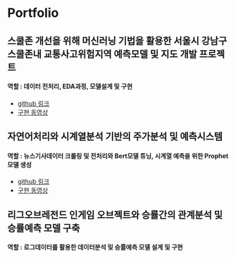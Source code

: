 # Portfolio

## 스쿨존 개선을 위해 머신러닝 기법을 활용한 서울시 강남구 스쿨존내 교통사고위험지역 예측모델 및 지도 개발 프로젝트 
#### 역할 : 데이터 전처리, EDA과정, 모델설계 및 구현
* [github 링크](https://github.com/kimseojeong6533/SZ-Wannabe/blob/master/%EC%8A%A4%EC%BF%A8%EC%A1%B4%EC%9C%84%ED%97%98%EC%98%88%EC%B8%A1_EDA_Modeling_Mapping.ipynb)
* [구현 동영상](https://youtu.be/aDm0r-_bh3I) 


## 자연어처리와 시계열분석 기반의 주가분석 및 예측시스템 
#### 역할 : 뉴스기사데이터 크롤링 및 전처리와 Bert모델 튜닝, 시계열 예측을 위한 Prophet모델 생성
* [github 링크](https://github.com/ejihoon6065/Project_TurnAround)
* [구현 동영상](https://youtu.be/OGY-zS1_KOE) 


## 리그오브레전드 인게임 오브젝트와 승률간의 관계분석 및 승률예측 모델 구축
#### 역할 : 로그데이터를 활용한 데이터분석 및 승률예측 모델 설계 및 구현 



